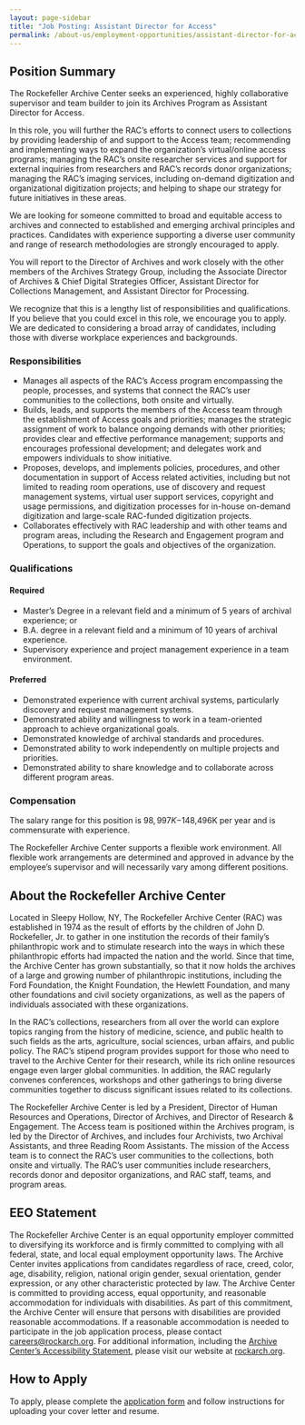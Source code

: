 ```yaml
---
layout: page-sidebar
title: "Job Posting: Assistant Director for Access"
permalink: /about-us/employment-opportunities/assistant-director-for-access/
---
```


## Position Summary

The Rockefeller Archive Center seeks an experienced, highly collaborative supervisor and team builder to join its Archives Program as Assistant Director for Access. 

In this role, you will further the RAC’s efforts to connect users to collections by providing leadership of and support to the Access team; recommending and implementing ways to expand the organization’s virtual/online access programs; managing the RAC’s onsite researcher services and support for external inquiries from researchers and RAC’s records donor organizations;  managing the RAC’s imaging services, including on-demand digitization and organizational digitization projects; and helping to shape our strategy for future initiatives in these areas. 

We are looking for someone committed to broad and equitable access to archives and connected to established and emerging archival principles and practices. Candidates with experience supporting a diverse user community and range of research methodologies are strongly encouraged to apply.

You will report to the Director of Archives and work closely with the other members of the Archives Strategy Group, including the Associate Director of Archives & Chief Digital Strategies Officer, Assistant Director for Collections Management, and Assistant Director for Processing. 

We recognize that this is a lengthy list of responsibilities and qualifications. If you believe that you could excel in this role, we encourage you to apply. We are dedicated to considering a broad array of candidates, including those with diverse workplace experiences and backgrounds. 

### Responsibilities
- Manages all aspects of the RAC’s Access program encompassing the people, processes, and systems that connect the RAC’s user communities to the collections, both onsite and virtually. 
- Builds, leads, and supports the members of the Access team through the establishment of Access goals and priorities; manages the strategic assignment of work to balance ongoing demands with other priorities; provides clear and effective performance management; supports and encourages professional development; and delegates work and empowers individuals to show initiative.
- Proposes, develops, and implements policies, procedures, and other documentation in support of Access related activities, including but not limited to reading room operations, use of discovery and request management systems, virtual user support services, copyright and usage permissions, and digitization processes for in-house on-demand digitization and large-scale RAC-funded digitization projects. 
- Collaborates effectively with RAC leadership and with other teams and program areas, including the Research and Engagement program and Operations, to support the goals and objectives of the organization.

### Qualifications

#### Required
- Master’s Degree in a relevant field and a minimum of 5 years of archival experience; or
- B.A. degree in a relevant field and a minimum of 10 years of archival experience.
- Supervisory experience and project management experience in a team environment.

#### Preferred
- Demonstrated experience with current archival systems, particularly discovery and request management systems.
- Demonstrated ability and willingness to work in a team-oriented approach to achieve organizational goals.
- Demonstrated knowledge of archival standards and procedures.
- Demonstrated ability to work independently on multiple projects and priorities.
- Demonstrated ability to share knowledge and to collaborate across different program areas. 

### Compensation
The salary range for this position is $98,997K-$148,496K per year and is commensurate with experience.

The Rockefeller Archive Center supports a flexible work environment.  All flexible work arrangements are determined and approved in advance by the employee’s supervisor and will necessarily vary among different positions.  

## About the Rockefeller Archive Center
Located in Sleepy Hollow, NY, The Rockefeller Archive Center (RAC) was established in 1974 as the result of efforts by the children of John D. Rockefeller, Jr. to gather in one institution the records of their family’s philanthropic work and to stimulate research into the ways in which these philanthropic efforts had impacted the nation and the world. Since that time, the Archive Center has grown substantially, so that it now holds the archives of a large and growing number of philanthropic institutions, including the Ford Foundation, the Knight Foundation, the Hewlett Foundation, and many other foundations and civil society organizations, as well as the papers of individuals associated with these organizations.

In the RAC’s collections, researchers from all over the world can explore topics ranging from the history of medicine, science, and public health to such fields as the arts, agriculture, social sciences, urban affairs, and public policy. The RAC’s stipend program provides support for those who need to travel to the Archive Center for their research, while its rich online resources engage even larger global communities. In addition, the RAC regularly convenes conferences, workshops and other gatherings to bring diverse communities together to discuss significant issues related to its collections.

The Rockefeller Archive Center is led by a President, Director of Human Resources and Operations, Director of Archives, and Director of Research & Engagement. The Access team is positioned within the Archives program, is led by the Director of Archives, and includes four Archivists, two Archival Assistants, and three Reading Room Assistants. The mission of the Access team is to connect the RAC’s user communities to the collections, both onsite and virtually. The RAC’s user communities include researchers, records donor and depositor organizations, and RAC staff, teams, and program areas. 

## EEO Statement
The Rockefeller Archive Center is an equal opportunity employer committed to diversifying its workforce and is firmly committed to complying with all federal, state, and local equal employment opportunity laws. The Archive Center invites applications from candidates regardless of race, creed, color, age, disability, religion, national origin gender, sexual orientation, gender expression, or any other characteristic protected by law. The Archive Center is committed to providing access, equal opportunity, and reasonable accommodation for individuals with disabilities. As part of this commitment, the Archive Center will ensure that persons with disabilities are provided reasonable accommodations. If a reasonable accommodation is needed to participate in the job application process, please contact [careers@rockarch.org](mailto:careers@rockarch.org). For additional information, including the [Archive Center’s Accessibility Statement](https://rockarch.org/about-us/accessibility/), please visit our website at [rockarch.org](https://rockarch.org). 

## How to Apply
To apply, please complete the [application form](https://forms.office.com/Pages/ResponsePage.aspx?id=Yv9czRC_TES-ao8EXG8Q1mML7s9BNRlFjnBd2Df9lF1UMVAzSjhJN0U1RVQ1R1lHUkRUSlg3UkdZWC4u) and follow instructions for uploading your cover letter and resume.  